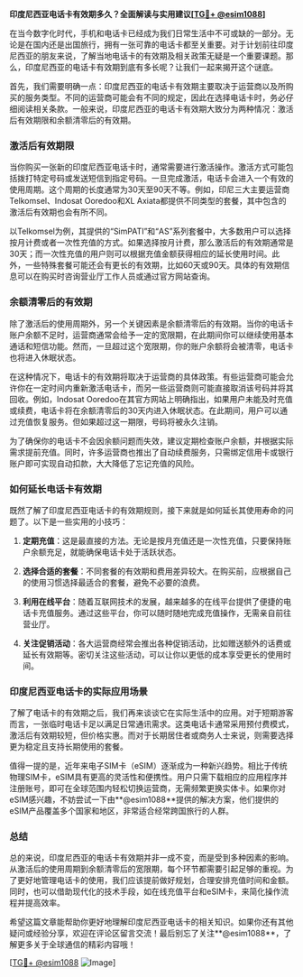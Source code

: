 **印度尼西亚电话卡有效期多久？全面解读与实用建议[[TG💪+ @esim1088](https://t.me/s/esim1088)]**

在当今数字化时代，手机和电话卡已经成为我们日常生活中不可或缺的一部分。无论是在国内还是出国旅行，拥有一张可靠的电话卡都至关重要。对于计划前往印度尼西亚的朋友来说，了解当地电话卡的有效期及相关政策无疑是一个重要课题。那么，印度尼西亚的电话卡有效期到底有多长呢？让我们一起来揭开这个谜底。

首先，我们需要明确一点：印度尼西亚的电话卡有效期主要取决于运营商以及所购买的服务类型。不同的运营商可能会有不同的规定，因此在选择电话卡时，务必仔细阅读相关条款。一般来说，印度尼西亚的电话卡有效期大致分为两种情况：激活后有效期限和余额清零后的有效期。

### **激活后有效期限**

当你购买一张新的印度尼西亚电话卡时，通常需要进行激活操作。激活方式可能包括拨打特定号码或发送短信到指定号码。一旦完成激活，电话卡会进入一个有效的使用周期。这个周期的长度通常为30天至90天不等。例如，印尼三大主要运营商Telkomsel、Indosat Ooredoo和XL Axiata都提供不同类型的套餐，其中包含的激活后有效期也会有所不同。

以Telkomsel为例，其提供的“SimPATI”和“AS”系列套餐中，大多数用户可以选择按月计费或者一次性充值的方式。如果选择按月计费，那么激活后的有效期通常是30天；而一次性充值的用户则可以根据充值金额获得相应的延长使用时间。此外，一些特殊套餐可能还会有更长的有效期，比如60天或90天。具体的有效期信息可以在购买时咨询营业厅工作人员或通过官方网站查询。

### **余额清零后的有效期**

除了激活后的使用周期外，另一个关键因素是余额清零后的有效期。当你的电话卡账户余额不足时，运营商通常会给予一定的宽限期，在此期间你可以继续使用基本通话和短信功能。然而，一旦超过这个宽限期，你的账户余额将会被清零，电话卡也将进入休眠状态。

在这种情况下，电话卡的有效期将取决于运营商的具体政策。有些运营商可能会允许你在一定时间内重新激活电话卡，而另一些运营商则可能直接取消该号码并将其回收。例如，Indosat Ooredoo在其官方网站上明确指出，如果用户未能及时充值或续费，电话卡将在余额清零后的30天内进入休眠状态。在此期间，用户可以通过充值恢复服务。但如果超过这一期限，号码将被永久注销。

为了确保你的电话卡不会因余额问题而失效，建议定期检查账户余额，并根据实际需求提前充值。同时，许多运营商也推出了自动续费服务，只需绑定信用卡或银行账户即可实现自动扣款，大大降低了忘记充值的风险。

### **如何延长电话卡有效期**

既然了解了印度尼西亚电话卡的有效期规则，接下来就是如何延长其使用寿命的问题了。以下是一些实用的小技巧：

1. **定期充值**：这是最直接的方法。无论是按月充值还是一次性充值，只要保持账户余额充足，就能确保电话卡处于活跃状态。
   
2. **选择合适的套餐**：不同套餐的有效期和费用差异较大。在购买前，应根据自己的使用习惯选择最适合的套餐，避免不必要的浪费。

3. **利用在线平台**：随着互联网技术的发展，越来越多的在线平台提供了便捷的电话卡充值服务。通过这些平台，你可以随时随地完成充值操作，无需亲自前往营业厅。

4. **关注促销活动**：各大运营商经常会推出各种促销活动，比如赠送额外的话费或延长有效期等。密切关注这些活动，可以让你以更低的成本享受更长的使用时间。

### **印度尼西亚电话卡的实际应用场景**

了解了电话卡的有效期之后，我们再来谈谈它在实际生活中的应用。对于短期游客而言，一张临时电话卡足以满足日常通讯需求。这类电话卡通常采用预付费模式，激活后有效期较短，但价格实惠。而对于长期居住者或商务人士来说，则需要选择更为稳定且支持长期使用的套餐。

值得一提的是，近年来电子SIM卡（eSIM）逐渐成为一种新兴趋势。相比于传统物理SIM卡，eSIM具有更高的灵活性和便携性。用户只需下载相应的应用程序并注册账号，即可在全球范围内轻松切换运营商，无需频繁更换实体卡。如果你对eSIM感兴趣，不妨尝试一下由**@esim1088**提供的解决方案，他们提供的eSIM产品覆盖多个国家和地区，非常适合经常跨国旅行的人群。

### **总结**

总的来说，印度尼西亚的电话卡有效期并非一成不变，而是受到多种因素的影响。从激活后的使用周期到余额清零后的宽限期，每个环节都需要引起足够的重视。为了更好地管理电话卡的使用，我们应该提前做好规划，合理安排充值时间和金额。同时，也可以借助现代化的技术手段，如在线充值平台和eSIM卡，来简化操作流程并提高效率。

希望这篇文章能帮助你更好地理解印度尼西亚电话卡的相关知识。如果你还有其他疑问或经验分享，欢迎在评论区留言交流！最后别忘了关注**@esim1088**，了解更多关于全球通信的精彩内容哦！

[[TG💪+ @esim1088](https://t.me/s/esim1088) ![Image](https://i.postimg.cc/4NQfJmqS/Snipaste-2025-05-13-00-14-12.png)]
